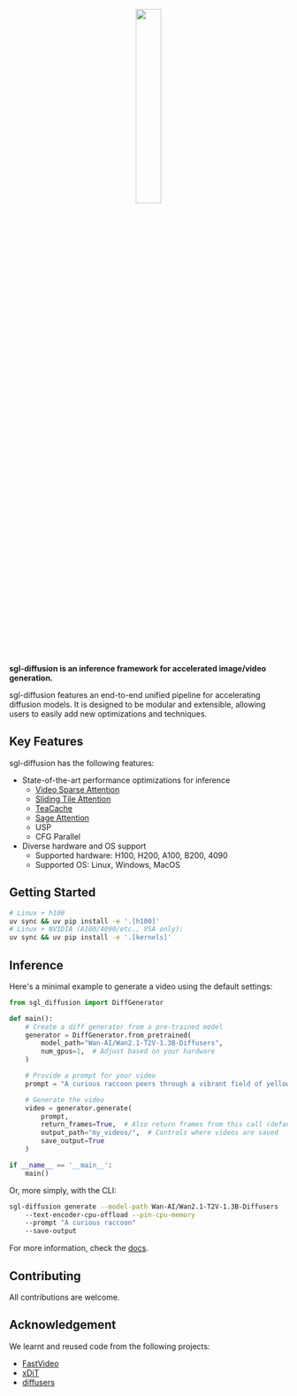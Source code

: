 <div align="center">
<img src=assets/logos/logo.svg width="30%"/>
</div>

**sgl-diffusion is an inference framework for accelerated image/video generation.**

sgl-diffusion features an end-to-end unified pipeline for accelerating diffusion models. It is designed to be modular and extensible, allowing users to easily add new optimizations and techniques.

## Key Features

sgl-diffusion has the following features:

- State-of-the-art performance optimizations for inference
    - [Video Sparse Attention](https://arxiv.org/pdf/2505.13389)
    - [Sliding Tile Attention](https://arxiv.org/pdf/2502.04507)
    - [TeaCache](https://arxiv.org/pdf/2411.19108)
    - [Sage Attention](https://arxiv.org/abs/2410.02367)
    - USP
    - CFG Parallel
- Diverse hardware and OS support
    - Supported hardware: H100, H200, A100, B200, 4090
    - Supported OS: Linux, Windows, MacOS

## Getting Started

```bash
# Linux + h100
uv sync && uv pip install -e '.[h100]'
# Linux + NVIDIA (A100/4090/etc., VSA only):
uv sync && uv pip install -e '.[kernels]'
```

## Inference

Here's a minimal example to generate a video using the default settings:

```python
from sgl_diffusion import DiffGenerator

def main():
    # Create a diff generator from a pre-trained model
    generator = DiffGenerator.from_pretrained(
        model_path="Wan-AI/Wan2.1-T2V-1.3B-Diffusers",
        num_gpus=1,  # Adjust based on your hardware
    )

    # Provide a prompt for your video
    prompt = "A curious raccoon peers through a vibrant field of yellow sunflowers, its eyes wide with interest."

    # Generate the video
    video = generator.generate(
        prompt,
        return_frames=True,  # Also return frames from this call (defaults to False)
        output_path="my_videos/",  # Controls where videos are saved
        save_output=True
    )

if __name__ == '__main__':
    main()
```

Or, more simply, with the CLI:

```bash
sgl-diffusion generate --model-path Wan-AI/Wan2.1-T2V-1.3B-Diffusers
    --text-encoder-cpu-offload --pin-cpu-memory
    --prompt "A curious raccoon"
    --save-output
```

For more information, check the [docs](https://github.com/sgl-project/sgl-diffusion/tree/main/docs).

## Contributing

All contributions are welcome.

## Acknowledgement

We learnt and reused code from the following projects:

- [FastVideo](https://github.com/hao-ai-lab/FastVideo.git)
- [xDiT](https://github.com/xdit-project/xDiT)
- [diffusers](https://github.com/huggingface/diffusers)
